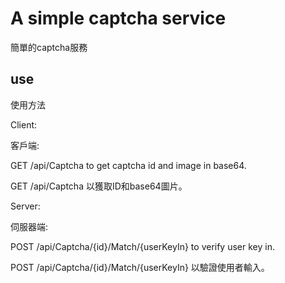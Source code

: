 # A simple captcha service
簡單的captcha服務

## use
使用方法

Client:

客戶端:

GET /api/Captcha to get captcha id and image in base64.

GET /api/Captcha 以獲取ID和base64圖片。

Server:

伺服器端:

POST /api/Captcha/{id}/Match/{userKeyIn} to verify user key in.

POST /api/Captcha/{id}/Match/{userKeyIn} 以驗證使用者輸入。

